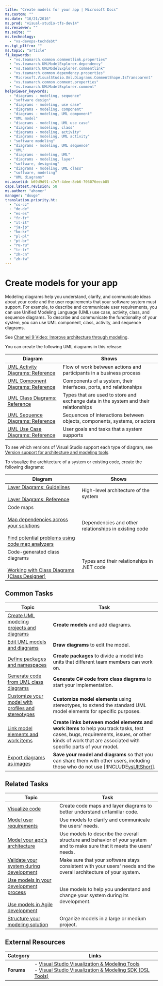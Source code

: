 ```yaml
---
title: "Create models for your app | Microsoft Docs"
ms.custom: ""
ms.date: "10/21/2016"
ms.prod: "visual-studio-tfs-dev14"
ms.reviewer: ""
ms.suite: ""
ms.technology: 
  - "vs-devops-techdebt"
ms.tgt_pltfrm: ""
ms.topic: "article"
f1_keywords: 
  - "vs.teamarch.common.commentlink.properties"
  - "vs.teamarch.UMLModelExplorer.dependency"
  - "vs.teamarch.UMLModelExplorer.commentlink"
  - "vs.teamarch.common.dependency.properties"
  - "Microsoft.VisualStudio.Uml.Diagrams.CommentShape.IsTransparent"
  - "vs.teamarch.common.comment.properties"
  - "vs.teamarch.UMLModelExplorer.comment"
helpviewer_keywords: 
  - "diagrams - modeling, sequence"
  - "software design"
  - "diagrams - modeling, use case"
  - "diagrams - modeling, component"
  - "diagrams - modeling, UML component"
  - "UML model"
  - "diagrams - modeling, UML use case"
  - "diagrams - modeling, class"
  - "diagrams - modeling, activity"
  - "diagrams - modeling, UML activity"
  - "software modeling"
  - "diagrams - modeling, UML sequence"
  - "UML"
  - "diagrams - modeling, UML"
  - "diagrams - modeling, layer"
  - "software, designing"
  - "diagrams - modeling, UML class"
  - "software, modeling"
  - "UML diagrams"
ms.assetid: b69d9d91-c7e7-4dee-8eb6-706076eecb85
caps.latest.revision: 58
ms.author: "ahomer"
manager: "douge"
translation.priority.ht: 
  - "cs-cz"
  - "de-de"
  - "es-es"
  - "fr-fr"
  - "it-it"
  - "ja-jp"
  - "ko-kr"
  - "pl-pl"
  - "pt-br"
  - "ru-ru"
  - "tr-tr"
  - "zh-cn"
  - "zh-tw"
---
```

# Create models for your app
Modeling diagrams help you understand, clarify, and communicate ideas about your code and the user requirements that your software system must support. For example, to describe and communicate user requirements, you can use Unified Modeling Language (UML) use case, activity, class, and sequence diagrams. To describe and communicate the functionality of your system, you can use UML component, class, activity, and sequence diagrams.  
  
 See [Channel 9 Video: Improve architecture through modeling](http://go.microsoft.com/fwlink/?LinkID=252078).  
  
 You can create the following UML diagrams in this release:  
  
|**Diagram**|**Shows**|  
|-----------------|---------------|  
|[UML Activity Diagrams: Reference](../modeling/uml-activity-diagrams--reference.md)|Flow of work between actions and participants in a business process|  
|[UML Component Diagrams: Reference](../modeling/uml-component-diagrams--reference.md)|Components of a system, their interfaces, ports, and relationships|  
|[UML Class Diagrams: Reference](../modeling/uml-class-diagrams--reference.md)|Types that are used to store and exchange data in the system and their relationships|  
|[UML Sequence Diagrams: Reference](../modeling/uml-sequence-diagrams--reference.md)|Sequences of interactions between objects, components, systems, or actors|  
|[UML Use Case Diagrams: Reference](../modeling/uml-use-case-diagrams--reference.md)|User goals and tasks that a system supports|  
  
 To see which versions of Visual Studio support each type of diagram, see [Version support for architecture and modeling tools](../modeling/what-s-new-for-design-in-visual-studio.md#VersionSupport).  
  
 To visualize the architecture of a system or existing code, create the following diagrams:  
  
|**Diagram**|**Shows**|  
|-----------------|---------------|  
|[Layer Diagrams: Guidelines](../modeling/layer-diagrams--guidelines.md)<br /><br /> [Layer Diagrams: Reference](../modeling/layer-diagrams--reference.md)|High-level architecture of the system|  
|Code maps<br /><br /> [Map dependencies across your solutions](../modeling/map-dependencies-across-your-solutions.md)<br /><br /> [Find potential problems using code map analyzers](../modeling/find-potential-problems-using-code-map-analyzers.md)|Dependencies and other relationships in existing code|  
|Code-generated class diagrams<br /><br /> [Working with Class Diagrams (Class Designer)](../ide/working-with-class-diagrams--class-designer-.md)|Types and their relationships in .NET code|  
  
## Common Tasks  
  
|**Topic**|**Task**|  
|---------------|--------------|  
|[Create UML modeling projects and diagrams](../modeling/create-uml-modeling-projects-and-diagrams.md)|**Create models** and add diagrams.|  
|[Edit UML models and diagrams](../modeling/edit-uml-models-and-diagrams.md)|**Draw diagrams** to edit the model.|  
|[Define packages and namespaces](../modeling/define-packages-and-namespaces.md)|**Create packages** to divide a model into units that different team members can work on.|  
|[Generate code from UML class diagrams](../modeling/generate-code-from-uml-class-diagrams.md)|**Generate C# code from class diagrams** to start your implementation.|  
|[Customize your model with profiles and stereotypes](../modeling/customize-your-model-with-profiles-and-stereotypes.md)|**Customize model elements** using stereotypes, to extend the standard UML model elements for specific purposes.|  
|[Link model elements and work items](../modeling/link-model-elements-and-work-items.md)|**Create links between model elements and work items** to help you track tasks, test cases, bugs, requirements, issues, or other kinds of work that are associated with specific parts of your model.|  
|[Export diagrams as images](../modeling/export-diagrams-as-images.md)|**Save your model and diagrams** so that you can share them with other users, including those who do not use [!INCLUDE[vsUltShort](../code-quality/includes/vsultshort_md.md)].|  
  
## Related Tasks  
  
|**Topic**|**Task**|  
|---------------|--------------|  
|[Visualize code](../modeling/visualize-code.md)|Create code maps and layer diagrams to better understand unfamiliar code.|  
|[Model user requirements](../modeling/model-user-requirements.md)|Use models to clarify and communicate the users' needs.|  
|[Model your app's architecture](../modeling/model-your-app-s-architecture.md)|Use models to describe the overall structure and behavior of your system and to make sure that it meets the users' needs.|  
|[Validate your system during development](../modeling/validate-your-system-during-development.md)|Make sure that your software stays consistent with your users' needs and the overall architecture of your system.|  
|[Use models in your development process](../modeling/use-models-in-your-development-process.md)<br /><br /> [Use models in Agile development](http://msdn.microsoft.com/en-us/592ac27c-3d3e-454a-9c38-b76658ed137f)|Use models to help you understand and change your system during its development.|  
|[Structure your modeling solution](../modeling/structure-your-modeling-solution.md)|Organize models in a large or medium project.|  
  
## External Resources  
  
|**Category**|**Links**|  
|------------------|---------------|  
|**Forums**|-   [Visual Studio Visualization & Modeling Tools](http://go.microsoft.com/fwlink/?LinkId=184720)<br />-   [Visual Studio Visualization & Modeling SDK (DSL Tools)](http://go.microsoft.com/fwlink/?LinkId=184721)|